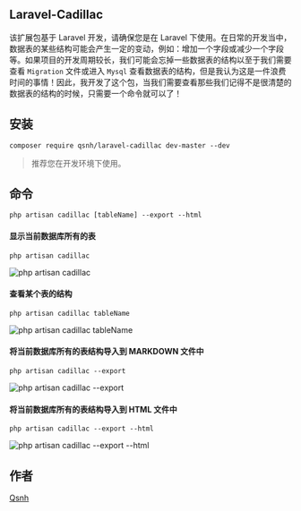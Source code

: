 ## Laravel-Cadillac

该扩展包基于 Laravel 开发，请确保您是在 Laravel 下使用。在日常的开发当中，数据表的某些结构可能会产生一定的变动，例如：增加一个字段或减少一个字段等。如果项目的开发周期较长，我们可能会忘掉一些数据表的结构以至于我们需要查看 `Migration` 文件或进入 `Mysql` 查看数据表的结构，但是我认为这是一件浪费时间的事情！因此，我开发了这个包，当我们需要查看那些我们记得不是很清楚的数据表的结构的时候，只需要一个命令就可以了！


## 安装

```
composer require qsnh/laravel-cadillac dev-master --dev
```

> 推荐您在开发环境下使用。


## 命令

```
php artisan cadillac [tableName] --export --html
```


#### 显示当前数据库所有的表

```
php artisan cadillac
```

![php artisan cadillac](https://user-images.githubusercontent.com/12671205/37866385-27acd13a-2fc5-11e8-8a54-be6110686999.gif)

#### 查看某个表的结构

```
php artisan cadillac tableName
```

![php artisan cadillac tableName](https://user-images.githubusercontent.com/12671205/37866390-338b15a2-2fc5-11e8-833f-5749c693842d.gif)


#### 将当前数据库所有的表结构导入到 MARKDOWN 文件中

```
php artisan cadillac --export
```

![php artisan cadillac --export](https://user-images.githubusercontent.com/12671205/37866396-40fa712e-2fc5-11e8-8559-e678ac3993ee.gif)

#### 将当前数据库所有的表结构导入到 HTML 文件中

```
php artisan cadillac --export --html
```

![php artisan cadillac --export --html](https://user-images.githubusercontent.com/12671205/37866411-7c6fcb8c-2fc5-11e8-92b3-5ccaf8f3b5d2.gif)


## 作者

[Qsnh](https://github.com/Qsnh)